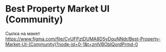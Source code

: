 # Best Property Market UI (Community)

Сылка на макет https://www.figma.com/file/CyUFPztDUMA8D5yDquNNdr/Best-Property-Market-UI-(Community)?node-id=0-1&t=znlVBOblQordPrmd-0
